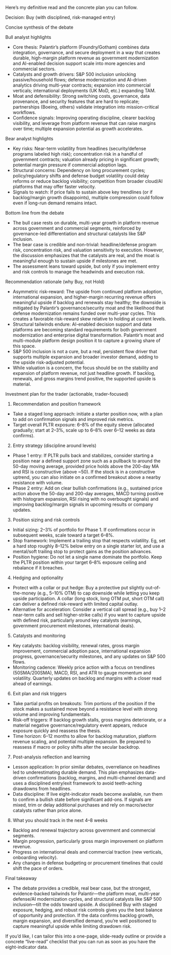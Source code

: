 Here’s my definitive read and the concrete plan you can follow.

Decision: Buy (with disciplined, risk-managed entry)

Concise synthesis of the debate

Bull analyst highlights
- Core thesis: Palantir’s platform (Foundry/Gotham) combines data integration, governance, and secure deployment in a way that creates durable, high-margin platform revenue as government modernization and AI-enabled decision support scale into more agencies and commercial sectors.
- Catalysts and growth drivers: S&P 500 inclusion unlocking passive/household flows; defense modernization and AI-driven analytics driving multi-year contracts; expansion into commercial verticals; international deployments (UK MoD, etc.) expanding TAM.
- Moat and defensibility: Strong switching costs, governance, data provenance, and security features that are hard to replicate; partnerships (Boeing, others) validate integration into mission-critical workflows.
- Confidence signals: Improving operating discipline, clearer backlog visibility, and leverage from platform revenue that can raise margins over time; multiple expansion potential as growth accelerates.

Bear analyst highlights
- Key risks: Near-term volatility from headlines (security/defense programs labeled high risk); concentration risk in a handful of government contracts; valuation already pricing in significant growth; potential margin pressure if commercial adoption lags.
- Structural concerns: Dependency on long procurement cycles; policy/regulatory shifts and defense budget volatility could delay reforms or reduce backlog visibility; competition from broader cloud/AI platforms that may offer faster velocity.
- Signals to watch: If price fails to sustain above key trendlines (or if backlog/margin growth disappoints), multiple compression could follow even if long-run demand remains intact.

Bottom line from the debate
- The bull case rests on durable, multi-year growth in platform revenue across government and commercial segments, reinforced by governance-led differentiation and structural catalysts like S&P inclusion.
- The bear case is credible and non-trivial: headline/defense program risk, concentration risk, and valuation sensitivity to execution. However, the discussion emphasizes that the catalysts are real, and the moat is meaningful enough to sustain upside if milestones are met.
- The assessment leans toward upside, but only if you implement entry and risk controls to manage the headwinds and execution risk.

Recommendation rationale (why Buy, not Hold)

- Asymmetric risk-reward: The upside from continued platform adoption, international expansion, and higher-margin recurring revenue offers meaningful upside if backlog and renewals stay healthy; the downside is mitigated by Palantir’s governance/security moat and the likelihood that defense modernization remains funded over multi-year cycles. This creates a favorable risk-reward skew relative to holding at current levels.
- Structural tailwinds endure: AI-enabled decision support and data platforms are becoming standard requirements for both government modernization and enterprise digital transformation. Palantir’s moat and multi-module platform design position it to capture a growing share of this space.
- S&P 500 inclusion is not a cure, but a real, persistent flow driver that supports multiple expansion and broader investor demand, adding to the upside risk-adjusted potential.
- While valuation is a concern, the focus should be on the stability and expansion of platform revenue, not just headline growth. If backlog, renewals, and gross margins trend positive, the supported upside is material.

Investment plan for the trader (actionable, trader-focused)

1) Recommendation and position framework
- Take a staged long approach: initiate a starter position now, with a plan to add on confirmation signals and improved risk metrics.
- Target overall PLTR exposure: 6–8% of the equity sleeve (allocated gradually; start at 2–3%, scale up to 6–8% over 6–12 weeks as data confirms).

2) Entry strategy (discipline around levels)
- Phase 1 entry: If PLTR pulls back and stabilizes, consider starting a position near a defined support zone such as a pullback to around the 50-day moving average, provided price holds above the 200-day MA and RSI is constructive (above ~50). If the stock is in a constructive uptrend, you can also initiate on a confirmed breakout above a nearby resistance with volume.
- Phase 2 entry: Add on clear bullish confirmations (e.g., sustained price action above the 50-day and 200-day averages, MACD turning positive with histogram expansion, RSI rising with no overbought signals) and improving backlog/margin signals in upcoming results or company updates.

3) Position sizing and risk controls
- Initial sizing: 2–3% of portfolio for Phase 1. If confirmations occur in subsequent weeks, scale toward a target 6–8%.
- Stop framework: Implement a trailing stop that respects volatility. Eg, set a hard stop roughly 8–12% below entry on a single starter lot, and use a mental/soft trailing stop to protect gains as the position advances.
- Position hygiene: Do not let a single name dominate the portfolio. Keep the PLTR position within your target 6–8% exposure ceiling and rebalance if it breaches.

4) Hedging and optionality
- Protect with a collar or put hedge: Buy a protective put slightly out-of-the-money (e.g., 5–10% OTM) to cap downside while letting you keep upside participation. A collar (long stock, long OTM put, short OTM call) can deliver a defined risk-reward with limited capital outlay.
- Alternative for acceleration: Consider a vertical call spread (e.g., buy 1–2 near-term calls and sell higher-strike calls) if you want to capture upside with defined risk, particularly around key catalysts (earnings, government procurement milestones, international deals).

5) Catalysts and monitoring
- Key catalysts: backlog visibility, renewal rates, gross margin improvement, commercial adoption pace, international expansion progress, governance/security milestones, and any updates on S&P 500 flows.
- Monitoring cadence: Weekly price action with a focus on trendlines (50SMA/200SMA), MACD, RSI, and ATR to gauge momentum and volatility. Quarterly updates on backlog and margins with a closer read ahead of earnings.

6) Exit plan and risk triggers
- Take partial profits on breakouts: Trim portions of the position if the stock makes a sustained move beyond a resistance level with strong volume and improving fundamentals.
- Risk-off triggers: If backlog growth stalls, gross margins deteriorate, or a material negative governance/regulatory event appears, reduce exposure quickly and reassess the thesis.
- Time horizon: 6–12 months to allow for backlog maturation, platform revenue scaling, and potential multiple expansion. Be prepared to reassess if macro or policy shifts alter the secular backdrop.

7) Post-analysis reflection and learning
- Lesson application: In prior similar debates, overreliance on headlines led to underestimating durable demand. This plan emphasizes data-driven confirmations (backlog, margins, and multi-channel demand) and uses a disciplined entry/exit framework to avoid teeth-aching drawdowns from headlines.
- Data discipline: If live eight-indicator reads become available, run them to confirm a bullish state before significant add-ons. If signals are mixed, trim or delay additional purchases and rely on macro/sector catalysts rather than price alone.

8) What you should track in the next 4–8 weeks
- Backlog and renewal trajectory across government and commercial segments.
- Margin progression, particularly gross margin improvement on platform revenue.
- Progress on international deals and commercial traction (new verticals, onboarding velocity).
- Any changes in defense budgeting or procurement timelines that could shift the pace of orders.

Final takeaway

- The debate provides a credible, real bear case, but the strongest, evidence-backed tailwinds for Palantir—the platform moat, multi-year defense/AI modernization cycles, and structural catalysts like S&P 500 inclusion—tilt the odds toward upside. A disciplined Buy with staged exposure, hedging, and robust risk controls gives you the best balance of opportunity and protection. If the data confirms backlog growth, margin expansion, and diversified demand, you’re well positioned to capture meaningful upside while limiting drawdown risk.

If you’d like, I can tailor this into a one-page, slide-ready outline or provide a concrete “live-read” checklist that you can run as soon as you have the eight-indicator data.